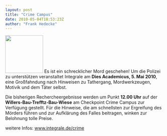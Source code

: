 ```yaml
---
layout: post
title: "Crime Campus"
date: 2010-05-04T18:53:23Z
author: "Frank Hedecke"
---
```


<p>
<a href="/_detail/fsr:news:crimecampus.png?id=start" class="media" title="fsr:news:crimecampus.png"><img src="/_media/fsr:news:crimecampus.png?w=120&amp;tok=a03646" class="medialeft" alt="" width="120"></a>
Es ist ein schrecklicher Mord geschehen! Um die Polizei zu unterstützen veranstaltet Integrale am <strong>Dies Academicus, 5. Mai 2010</strong>, eine Großfahndung nach Hinweisen zu Tathergang, Mordwerkzeugen, Motivik und dem Täter selbst.<br>

Die bisherigen Rechercheergebnisse werden um Punkt <strong>12.00 Uhr</strong> auf der <strong>Willers-Bau-Trefftz-Bau-Wiese</strong> am Checkpoint Crime Campus zur Verfügung gestellt. Für die Hinweise, die am schnellsten zur Ergreifung des Mörders führen und zur Aufklärung des Falles beitragen, winken zur Belohnung tolle Preise.<br>

weitere Infos: <a href="http://www.integrale.de/crime" class="urlextern" title="http://www.integrale.de/crime" rel="nofollow">www.integrale.de/crime</a>
</p>
